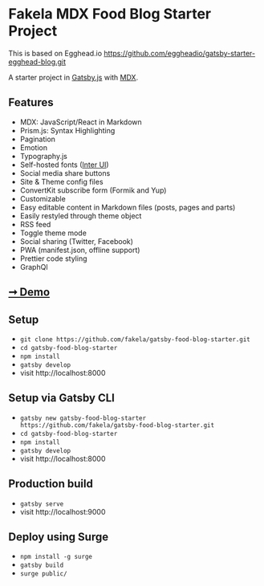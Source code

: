 # Fakela MDX Food Blog Starter Project

This is based on Egghead.io https://github.com/eggheadio/gatsby-starter-egghead-blog.git


A starter project in [Gatsby.js](https://www.gatsbyjs.org/) with [MDX](https://github.com/mdx-js/mdx).


## Features

- MDX: JavaScript/React in Markdown
- Prism.js: Syntax Highlighting
- Pagination
- Emotion
- Typography.js
- Self-hosted fonts ([Inter UI](https://rsms.me/inter/))
- Social media share buttons
- Site & Theme config files
- ConvertKit subscribe form (Formik and Yup)
- Customizable
- Easy editable content in Markdown files (posts, pages and parts)
- Easily restyled through theme object
- RSS feed
- Toggle theme mode
- Social sharing (Twitter, Facebook)
- PWA (manifest.json, offline support)
- Prettier code styling
- GraphQl

## [➞ Demo](http://gatsby-fakela-food-blog.surge.sh/)

## Setup

- `git clone https://github.com/fakela/gatsby-food-blog-starter.git`
- `cd gatsby-food-blog-starter`
- `npm install`
- `gatsby develop`
- visit http://localhost:8000

## Setup via Gatsby CLI

- `gatsby new gatsby-food-blog-starter https://github.com/fakela/gatsby-food-blog-starter.git`
- `cd gatsby-food-blog-starter`
- `npm install`
- `gatsby develop`
- visit http://localhost:8000

## Production build
- `gatsby serve `
- visit http://localhost:9000

## Deploy using Surge
- `npm install -g surge`
- `gatsby build`
- `surge public/`
